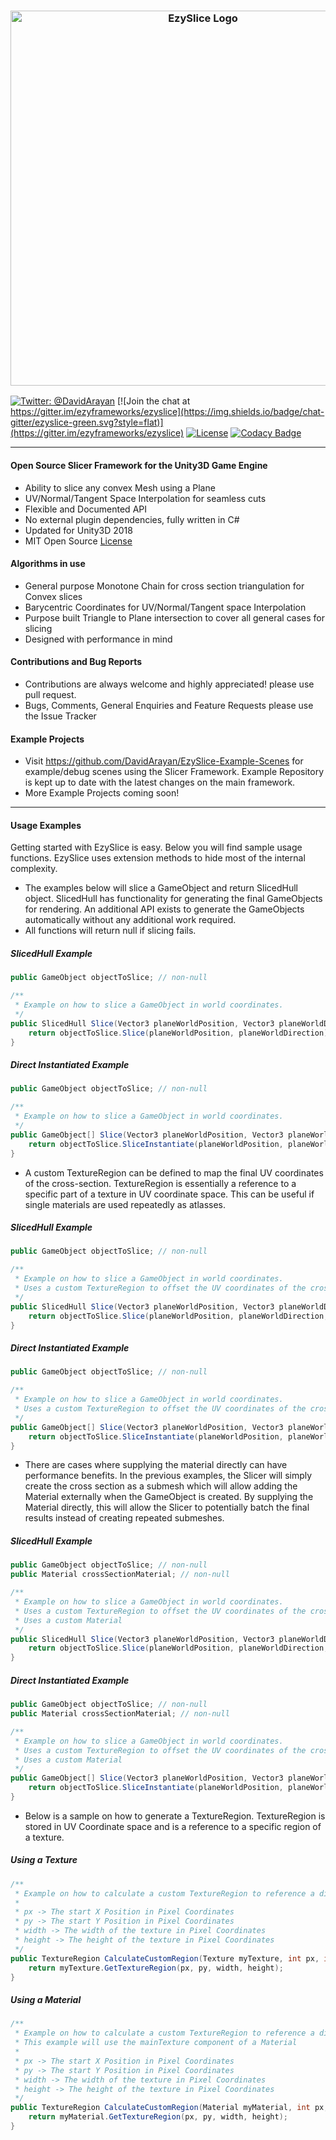 <h3 align="center">
 <img src="docs/resources/icon.png?raw=true" alt="EzySlice Logo" width="600">
</h3>

[![Twitter: @DavidArayan](https://img.shields.io/badge/contact-DavidArayan-blue.svg?style=flat)](https://twitter.com/DavidArayan)
[![Join the chat at https://gitter.im/ezyframeworks/ezyslice](https://img.shields.io/badge/chat-gitter/ezyslice-green.svg?style=flat)](https://gitter.im/ezyframeworks/ezyslice)
[![License](https://img.shields.io/badge/license-MIT-orange.svg?style=flat)](LICENSE)
[![Codacy Badge](https://api.codacy.com/project/badge/Grade/76175609cae14f4b93feef579c630324)](https://app.codacy.com/app/DavidArayan/ezy-slice?utm_source=github.com&utm_medium=referral&utm_content=DavidArayan/ezy-slice&utm_campaign=Badge_Grade_Dashboard)

* * *

#### Open Source Slicer Framework for the Unity3D Game Engine

-   Ability to slice any convex Mesh using a Plane
-   UV/Normal/Tangent Space Interpolation for seamless cuts
-   Flexible and Documented API
-   No external plugin dependencies, fully written in C#
-   Updated for Unity3D 2018
-   MIT Open Source [License](LICENSE)

#### Algorithms in use

-   General purpose Monotone Chain for cross section triangulation for Convex slices
-   Barycentric Coordinates for UV/Normal/Tangent space Interpolation 
-   Purpose built Triangle to Plane intersection to cover all general cases for slicing
-   Designed with performance in mind

#### Contributions and Bug Reports

-   Contributions are always welcome and highly appreciated! please use pull request.
-   Bugs, Comments, General Enquiries and Feature Requests please use the Issue Tracker

#### Example Projects

-   Visit <https://github.com/DavidArayan/EzySlice-Example-Scenes> for example/debug scenes using the Slicer Framework. Example Repository is kept up to date with the latest changes on the main framework.
-   More Example Projects coming soon!

* * *

#### Usage Examples

Getting started with EzySlice is easy. Below you will find sample usage functions. EzySlice uses extension methods to hide most of the internal complexity.

-   The examples below will slice a GameObject and return SlicedHull object. SlicedHull has functionality for generating the final GameObjects for rendering. An additional API exists to generate the GameObjects automatically without any additional work required.
-   All functions will return null if slicing fails.

##### SlicedHull Example

```C#
public GameObject objectToSlice; // non-null

/**
 * Example on how to slice a GameObject in world coordinates.
 */
public SlicedHull Slice(Vector3 planeWorldPosition, Vector3 planeWorldDirection) {
	return objectToSlice.Slice(planeWorldPosition, planeWorldDirection);
}
```

##### Direct Instantiated Example

```C#
public GameObject objectToSlice; // non-null

/**
 * Example on how to slice a GameObject in world coordinates.
 */
public GameObject[] Slice(Vector3 planeWorldPosition, Vector3 planeWorldDirection) {
	return objectToSlice.SliceInstantiate(planeWorldPosition, planeWorldDirection);
}
```

-   A custom TextureRegion can be defined to map the final UV coordinates of the cross-section. TextureRegion is essentially a reference to a specific part of a texture in UV coordinate space. This can be useful if single materials are used repeatedly as atlasses.

##### SlicedHull Example

```C#
public GameObject objectToSlice; // non-null

/**
 * Example on how to slice a GameObject in world coordinates.
 * Uses a custom TextureRegion to offset the UV coordinates of the cross-section
 */
public SlicedHull Slice(Vector3 planeWorldPosition, Vector3 planeWorldDirection, TextureRegion region) {
	return objectToSlice.Slice(planeWorldPosition, planeWorldDirection, region);
}
```

##### Direct Instantiated Example

```C#
public GameObject objectToSlice; // non-null

/**
 * Example on how to slice a GameObject in world coordinates.
 * Uses a custom TextureRegion to offset the UV coordinates of the cross-section
 */
public GameObject[] Slice(Vector3 planeWorldPosition, Vector3 planeWorldDirection, TextureRegion region) {
	return objectToSlice.SliceInstantiate(planeWorldPosition, planeWorldDirection, region);
}
```

-   There are cases where supplying the material directly can have performance benefits. In the previous examples, the Slicer will simply create the cross section as a submesh which will allow adding the Material externally when the GameObject is created. By supplying the Material directly, this will allow the Slicer to potentially batch the final results instead of creating repeated submeshes.

##### SlicedHull Example

```C#
public GameObject objectToSlice; // non-null
public Material crossSectionMaterial; // non-null

/**
 * Example on how to slice a GameObject in world coordinates.
 * Uses a custom TextureRegion to offset the UV coordinates of the cross-section
 * Uses a custom Material
 */
public SlicedHull Slice(Vector3 planeWorldPosition, Vector3 planeWorldDirection, TextureRegion region) {
	return objectToSlice.Slice(planeWorldPosition, planeWorldDirection, region, crossSectionMaterial);
}
```

##### Direct Instantiated Example

```C#
public GameObject objectToSlice; // non-null
public Material crossSectionMaterial; // non-null

/**
 * Example on how to slice a GameObject in world coordinates.
 * Uses a custom TextureRegion to offset the UV coordinates of the cross-section
 * Uses a custom Material
 */
public GameObject[] Slice(Vector3 planeWorldPosition, Vector3 planeWorldDirection, TextureRegion region) {
	return objectToSlice.SliceInstantiate(planeWorldPosition, planeWorldDirection, region, crossSectionMaterial);
}
```

-   Below is a sample on how to generate a TextureRegion. TextureRegion is stored in UV Coordinate space and is a reference to a specific region of a texture.

##### Using a Texture

```C#
/**
 * Example on how to calculate a custom TextureRegion to reference a different part of a texture
 * 
 * px -> The start X Position in Pixel Coordinates
 * py -> The start Y Position in Pixel Coordinates
 * width -> The width of the texture in Pixel Coordinates
 * height -> The height of the texture in Pixel Coordinates
 */
public TextureRegion CalculateCustomRegion(Texture myTexture, int px, int py, int width, int height) {
	return myTexture.GetTextureRegion(px, py, width, height);
}
```

##### Using a Material

```C#
/**
 * Example on how to calculate a custom TextureRegion to reference a different part of a texture
 * This example will use the mainTexture component of a Material
 * 
 * px -> The start X Position in Pixel Coordinates
 * py -> The start Y Position in Pixel Coordinates
 * width -> The width of the texture in Pixel Coordinates
 * height -> The height of the texture in Pixel Coordinates
 */
public TextureRegion CalculateCustomRegion(Material myMaterial, int px, int py, int width, int height) {
	return myMaterial.GetTextureRegion(px, py, width, height);
}
```
